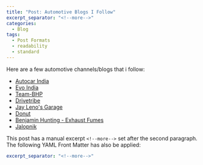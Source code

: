 ```yaml
---
title: "Post: Automotive Blogs I Follow"
excerpt_separator: "<!--more-->"
categories:
  - Blog
tags:
  - Post Formats
  - readability
  - standard
---
```


Here are a few automotive channels/blogs that i follow:


- [Autocar India](https://www.youtube.com/@autocarindia1)
- [Evo India](https://www.youtube.com/@devoIndia)
- [Team-BHP](https://www.team-bhp.com/)
- [Drivetribe](https://www.youtube.com/@Drivetribe)
- [Jay Leno's Garage](https://www.youtube.com/@jaylenosgarage)
- [Donut](https://www.youtube.com/@Donut)
- [Benjamin Hunting - Exhaust Fumes](https://benjaminhunting.com/category/exhaust-fumes/)
- [Jalopnik](https://jalopnik.com/)


<!--more-->

This post has a manual excerpt `<!--more-->` set after the second paragraph. The following YAML Front Matter has also be applied:

```yaml
excerpt_separator: "<!--more-->"
```

